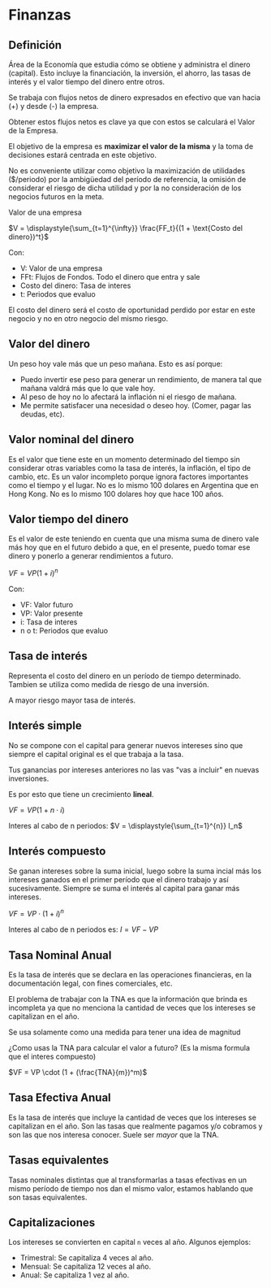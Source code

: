 

# Finanzas

## Definición

Área de la Economía que estudia cómo se obtiene y administra el dinero (capital). Esto incluye la financiación, la inversión, el ahorro, las tasas de interés y el valor tiempo del dinero entre otros.

Se trabaja con flujos netos de dinero expresados en efectivo que van hacia (+) y desde (-) la empresa.

Obtener estos flujos netos es clave ya que con estos se calculará el Valor de la Empresa.

El objetivo de la empresa es **maximizar el valor de la misma** y la toma de decisiones estará centrada en este objetivo.

No es conveniente utilizar como objetivo la maximización de utilidades ($/periodo) por la ambigüedad del período de referencia, la omisión de considerar el riesgo de dicha utilidad y por la no consideración de los negocios futuros en la meta.


Valor de una empresa

$V = \displaystyle{\sum_{t=1}^{\infty}} \frac{FF_t}{(1 + \text{Costo del dinero})^t}$


Con:

- V: Valor de una empresa
- FFt: Flujos de Fondos. Todo el dinero que entra y sale
- Costo del dinero: Tasa de interes
- t: Periodos que evaluo


El costo del dinero será el costo de oportunidad perdido por estar en este negocio y no en otro negocio del mismo riesgo.

## Valor del dinero

Un peso hoy vale más que un peso mañana. Esto es así porque:

- Puedo invertir ese peso para generar un rendimiento, de manera tal que mañana valdrá más que lo que vale hoy.
- Al peso de hoy no lo afectará la inflación ni el riesgo de mañana.
- Me permite satisfacer una necesidad o deseo hoy. (Comer, pagar las deudas, etc).

## Valor nominal del dinero

Es el valor que tiene este en un momento determinado del tiempo sin considerar otras variables como la tasa de interés, la inflación, el tipo de cambio, etc.
Es un valor incompleto porque ignora factores importantes como el tiempo y el lugar. No es lo mismo 100 dolares en Argentina que en Hong Kong. No es lo mismo 100 dolares hoy que hace 100 años.

## Valor tiempo del dinero

Es el valor de este teniendo en cuenta que una misma suma de dinero vale más hoy que en el futuro debido a que, en el presente, puedo tomar ese dinero y ponerlo a generar rendimientos a futuro.

$VF = VP (1+i)^n$

Con:

- VF: Valor futuro
- VP: Valor presente
- i: Tasa de interes
- n o t: Periodos que evaluo

## Tasa de interés

Representa el costo del dinero en un período de tiempo determinado. Tambien se utiliza como medida de riesgo de una inversión.

A mayor riesgo mayor tasa de interés.

## Interés simple

No se compone con el capital para generar nuevos intereses sino que siempre el capital original es el que trabaja a la tasa.

Tus ganancias por intereses anteriores no las vas "vas a incluir" en nuevas inversiones.

Es por esto que tiene un crecimiento **lineal**.

$VF = VP ( 1 + n \cdot i)$


Interes al cabo de n periodos: 
$V = \displaystyle{\sum_{t=1}^{n}} I_n$

## Interés compuesto 

Se ganan intereses sobre la suma inicial, luego sobre la suma incial más los intereses ganados en el primer período que el dinero trabajo y así sucesivamente. Siempre se suma el interés al capital para ganar más intereses.

$VF = VP \cdot (1+i)^n$


Interes al cabo de n periodos es:
$I = VF - VP$

## Tasa Nominal Anual

Es la tasa de interés que se declara en las operaciones financieras, en la documentación legal, con fines comerciales, etc.

El problema de trabajar con la TNA es que la información que brinda es incompleta ya que no menciona la cantidad de veces que los intereses se capitalizan en el año.

Se usa solamente como una medida para tener una idea de magnitud

¿Como usas la TNA para calcular el valor a futuro?
(Es la misma formula que el interes compuesto)

$VF = VP \cdot (1 + (\frac{TNA}{m})^m)$

## Tasa Efectiva Anual

Es la tasa de interés que incluye la cantidad de veces que los intereses se capitalizan en el año. Son las tasas que realmente pagamos y/o cobramos y son las que nos interesa conocer.
Suele ser *mayor* que la TNA.

## Tasas equivalentes

Tasas nominales distintas que al transformarlas a tasas efectivas en un mismo período de tiempo nos dan el mismo valor, estamos hablando que son tasas equivalentes.

## Capitalizaciones
Los intereses se convierten en capital `n` veces al año. Algunos ejemplos:


- Trimestral: Se capitaliza 4 veces al año.
- Mensual: Se capitaliza 12 veces al año.
- Anual: Se capitaliza 1 vez al año.


